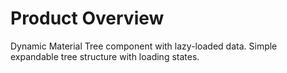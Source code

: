 # Product Overview

Dynamic Material Tree component with lazy-loaded data. Simple expandable tree structure with loading states.